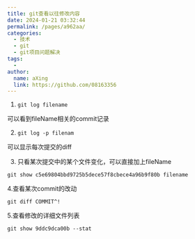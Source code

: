 ```yaml
---
title: git查看以往修改内容
date: 2024-01-21 03:32:44
permalink: /pages/a962aa/
categories:
  - 技术
  - git
  - git项目问题解决
tags:
  - 
author: 
  name: aXing
  link: https://github.com/08163356
---
```

1. ```
   git log filename
   ```

   

可以看到fileName相关的commit记录

2. ```
   git log -p filenam
   ```

   

可以显示每次提交的diff
<!-- more -->

3. 只看某次提交中的某个文件变化，可以直接加上fileName

```
git show c5e69804bbd9725b5dece57f8cbece4a96b9f80b filename
```



4.查看某次commit的改动

```
git diff COMMIT^!
```

5.查看修改的详细文件列表

```
git show 9ddc9dca00b --stat
```

